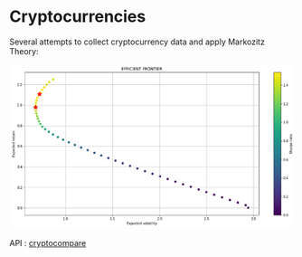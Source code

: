 # Cryptocurrencies

Several attempts to collect cryptocurrency data and apply Markozitz Theory:

![](https://github.com/HugoooPerrin/Cryptocurrencies/blob/master/image.png)

API : [cryptocompare](https://www.cryptocompare.com/)


